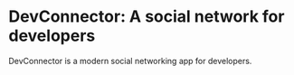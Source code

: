 # DevConnector: A social network for developers

DevConnector is a modern social networking app for developers.
